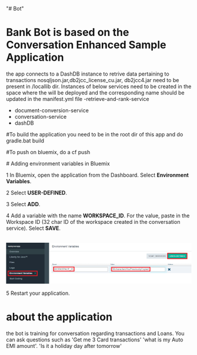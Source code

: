"# Bot" 
# Bank Bot is based on the Conversation Enhanced Sample Application
 the app connects to a DashDB instance to retrive data pertaining to transactions
 nosqljson.jar,db2jcc_license_cu.jar, db2jcc4.jar need to be present in /locallib dir.
 Instances of below services need to be created in the space where the will be deployed and the corresponding name should be updated in the manifest.yml file
   -retrieve-and-rank-service
  - document-conversion-service
  - conversation-service
  - dashDB

#To build the application you need to be in the root dir of this app and do
gradle.bat build


#To push on bluemix, do a
cf push


<a name="env">
# Adding environment variables in Bluemix
</a>

1 In Bluemix, open the application from the Dashboard. Select **Environment Variables**.

2 Select **USER-DEFINED**.

3 Select **ADD**.

4 Add a variable with the name **WORKSPACE_ID**. For the value, paste in the Workspace ID (32 char ID of the workspace created in the conversation service). Select **SAVE**.

&nbsp;&nbsp;&nbsp;&nbsp;&nbsp;&nbsp;&nbsp;&nbsp;&nbsp;&nbsp;&nbsp;&nbsp;![](readme_images/env.PNG)

5 Restart your application.

# about the application
the bot is training for conversation regarding transactions and Loans. You can ask questions such as 'Get me 3 Card transactions' 'what is my Auto EMI amount'. 'Is it a holiday day after tomorrow'

